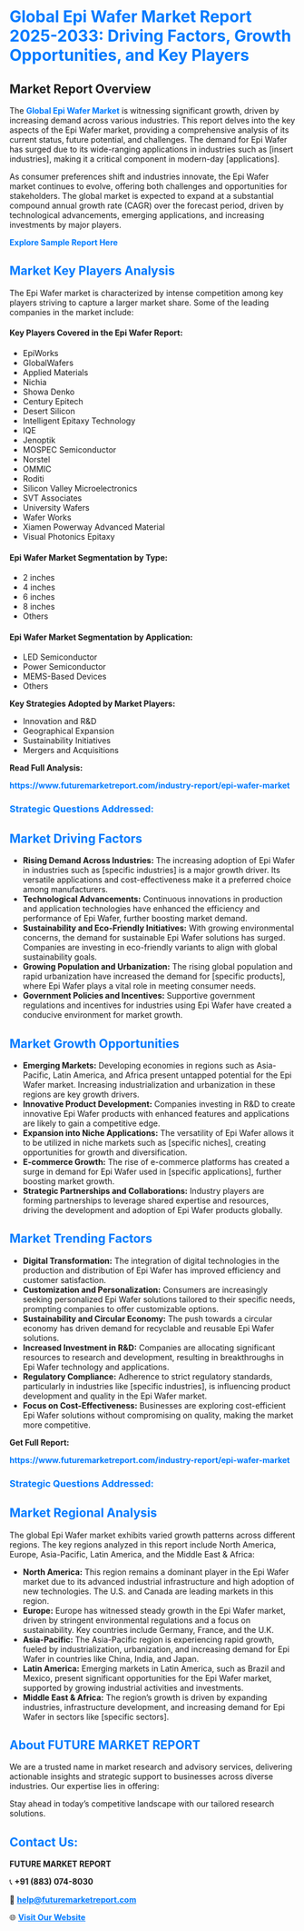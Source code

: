 <h1 style="color: #007BFF;">Global Epi Wafer Market Report 2025-2033: Driving Factors, Growth Opportunities, and Key Players</h1>

<section id="overview">
<h2>Market Report Overview</h2>
<p>The <a href="https://www.futuremarketreport.com/industry-report/epi-wafer-market" style="color: #007BFF; text-decoration: none;"><strong>Global Epi Wafer Market</strong></a> is witnessing significant growth, driven by increasing demand across various industries. This report delves into the key aspects of the Epi Wafer market, providing a comprehensive analysis of its current status, future potential, and challenges. The demand for Epi Wafer has surged due to its wide-ranging applications in industries such as [insert industries], making it a critical component in modern-day [applications].</p>
<p>As consumer preferences shift and industries innovate, the Epi Wafer market continues to evolve, offering both challenges and opportunities for stakeholders. The global market is expected to expand at a substantial compound annual growth rate (CAGR) over the forecast period, driven by technological advancements, emerging applications, and increasing investments by major players.</p>
</section>

<section id="overview">
<p><a href="https://www.futuremarketreport.com/request-sample/reportId=51308" style="color: #007BFF; text-decoration: none;"><strong>Explore Sample Report Here</strong></a></p>
</section>

<section id="key-players">
<h2 style="color: #007BFF;">Market Key Players Analysis</h2>
<p>The Epi Wafer market is characterized by intense competition among key players striving to capture a larger market share. Some of the leading companies in the market include:</p>
<h4>Key Players Covered in the Epi Wafer Report:</h4>
<ul><li>EpiWorks</li><li>GlobalWafers</li><li>Applied Materials</li><li>Nichia</li><li>Showa Denko</li><li>Century Epitech</li><li>Desert Silicon</li><li>Intelligent Epitaxy Technology</li><li>IQE</li><li>Jenoptik</li><li>MOSPEC Semiconductor</li><li>Norstel</li><li>OMMIC</li><li>Roditi</li><li>Silicon Valley Microelectronics</li><li>SVT Associates</li><li>University Wafers</li><li>Wafer Works</li><li>Xiamen Powerway Advanced Material</li><li>Visual Photonics Epitaxy</li></ul>
<h4>Epi Wafer Market Segmentation by Type:</h4>
<ul><li>2 inches</li><li>4 inches</li><li>6 inches</li><li>8 inches</li><li>Others</li></ul>

<h4>Epi Wafer Market Segmentation by Application:</h4>
<ul><li>LED Semiconductor</li><li>Power Semiconductor</li><li>MEMS-Based Devices</li><li>Others</li></ul>
<p><strong>Key Strategies Adopted by Market Players:</strong></p>
<ul>
<li>Innovation and R&D</li>
<li>Geographical Expansion</li>
<li>Sustainability Initiatives</li>
<li>Mergers and Acquisitions</li>
</ul>
</section>

<section>
<p><strong>Read Full Analysis: </strong></p><a href="https://www.futuremarketreport.com/industry-report/epi-wafer-market" style="color: #007BFF; text-decoration: none;"><strong>https://www.futuremarketreport.com/industry-report/epi-wafer-market</strong></a>
<h3 style="color: #007BFF;">Strategic Questions Addressed:</h3>
</section>

<section id="driving-factors">
<h2 style="color: #007BFF;">Market Driving Factors</h2>
<ul>
<li><strong>Rising Demand Across Industries:</strong> The increasing adoption of Epi Wafer in industries such as [specific industries] is a major growth driver. Its versatile applications and cost-effectiveness make it a preferred choice among manufacturers.</li>
<li><strong>Technological Advancements:</strong> Continuous innovations in production and application technologies have enhanced the efficiency and performance of Epi Wafer, further boosting market demand.</li>
<li><strong>Sustainability and Eco-Friendly Initiatives:</strong> With growing environmental concerns, the demand for sustainable Epi Wafer solutions has surged. Companies are investing in eco-friendly variants to align with global sustainability goals.</li>
<li><strong>Growing Population and Urbanization:</strong> The rising global population and rapid urbanization have increased the demand for [specific products], where Epi Wafer plays a vital role in meeting consumer needs.</li>
<li><strong>Government Policies and Incentives:</strong> Supportive government regulations and incentives for industries using Epi Wafer have created a conducive environment for market growth.</li>
</ul>
</section>

<section id="growth-opportunities">
<h2 style="color: #007BFF;">Market Growth Opportunities</h2>
<ul>
<li><strong>Emerging Markets:</strong> Developing economies in regions such as Asia-Pacific, Latin America, and Africa present untapped potential for the Epi Wafer market. Increasing industrialization and urbanization in these regions are key growth drivers.</li>
<li><strong>Innovative Product Development:</strong> Companies investing in R&D to create innovative Epi Wafer products with enhanced features and applications are likely to gain a competitive edge.</li>
<li><strong>Expansion into Niche Applications:</strong> The versatility of Epi Wafer allows it to be utilized in niche markets such as [specific niches], creating opportunities for growth and diversification.</li>
<li><strong>E-commerce Growth:</strong> The rise of e-commerce platforms has created a surge in demand for Epi Wafer used in [specific applications], further boosting market growth.</li>
<li><strong>Strategic Partnerships and Collaborations:</strong> Industry players are forming partnerships to leverage shared expertise and resources, driving the development and adoption of Epi Wafer products globally.</li>
</ul>
</section>

<section id="trending-factors">
<h2 style="color: #007BFF;">Market Trending Factors</h2>
<ul>
<li><strong>Digital Transformation:</strong> The integration of digital technologies in the production and distribution of Epi Wafer has improved efficiency and customer satisfaction.</li>
<li><strong>Customization and Personalization:</strong> Consumers are increasingly seeking personalized Epi Wafer solutions tailored to their specific needs, prompting companies to offer customizable options.</li>
<li><strong>Sustainability and Circular Economy:</strong> The push towards a circular economy has driven demand for recyclable and reusable Epi Wafer solutions.</li>
<li><strong>Increased Investment in R&D:</strong> Companies are allocating significant resources to research and development, resulting in breakthroughs in Epi Wafer technology and applications.</li>
<li><strong>Regulatory Compliance:</strong> Adherence to strict regulatory standards, particularly in industries like [specific industries], is influencing product development and quality in the Epi Wafer market.</li>
<li><strong>Focus on Cost-Effectiveness:</strong> Businesses are exploring cost-efficient Epi Wafer solutions without compromising on quality, making the market more competitive.</li>
</ul>
</section>

<section>
<p><strong>Get Full Report: </strong></p><a href="https://www.futuremarketreport.com/industry-report/epi-wafer-market" style="color: #007BFF; text-decoration: none;"><strong>https://www.futuremarketreport.com/industry-report/epi-wafer-market</strong></a>
<h3 style="color: #007BFF;">Strategic Questions Addressed:</h3>
</section>


<section id="regional-analysis">
<h2 style="color: #007BFF;">Market Regional Analysis</h2>
<p>The global Epi Wafer market exhibits varied growth patterns across different regions. The key regions analyzed in this report include North America, Europe, Asia-Pacific, Latin America, and the Middle East & Africa:</p>
<ul>
<li><strong>North America:</strong> This region remains a dominant player in the Epi Wafer market due to its advanced industrial infrastructure and high adoption of new technologies. The U.S. and Canada are leading markets in this region.</li>
<li><strong>Europe:</strong> Europe has witnessed steady growth in the Epi Wafer market, driven by stringent environmental regulations and a focus on sustainability. Key countries include Germany, France, and the U.K.</li>
<li><strong>Asia-Pacific:</strong> The Asia-Pacific region is experiencing rapid growth, fueled by industrialization, urbanization, and increasing demand for Epi Wafer in countries like China, India, and Japan.</li>
<li><strong>Latin America:</strong> Emerging markets in Latin America, such as Brazil and Mexico, present significant opportunities for the Epi Wafer market, supported by growing industrial activities and investments.</li>
<li><strong>Middle East & Africa:</strong> The region’s growth is driven by expanding industries, infrastructure development, and increasing demand for Epi Wafer in sectors like [specific sectors].</li>
</ul>
</section>

<footer>
<h2 style="color: #007BFF;">About FUTURE MARKET REPORT</h2>
<p>We are a trusted name in market research and advisory services, delivering actionable insights and strategic support to businesses across diverse industries. Our expertise lies in offering:</p>

<p>Stay ahead in today’s competitive landscape with our tailored research solutions.</p>

<h2 style="color: #007BFF;">Contact Us:</h2>
<p><strong>FUTURE MARKET REPORT</strong></p>
<p>📞 <strong>+91 (883) 074-8030</strong></p>
<p>📧 <strong><a href="mailto:help@futuremarketreport.com" style="color: #007BFF;">help@futuremarketreport.com</a></strong></p>
<p>🌐 <strong><a href="https://www.futuremarketreport.com/" style="color: #007BFF;">Visit Our Website</a></strong></p>
</footer>